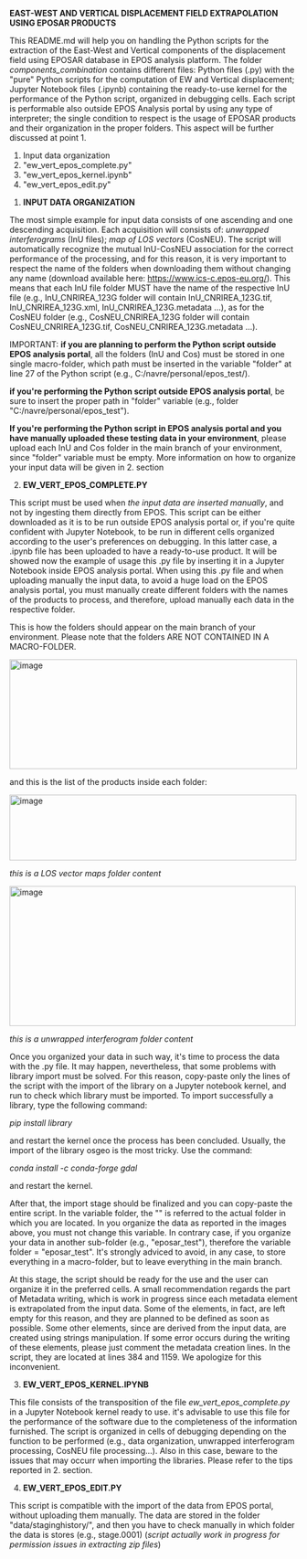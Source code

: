 **EAST-WEST AND VERTICAL DISPLACEMENT FIELD EXTRAPOLATION USING EPOSAR PRODUCTS**

This README.md will help you on handling the Python scripts for the extraction of the East-West and Vertical components of the displacement field using EPOSAR database in EPOS analysis platform. The folder _components_combination_ contains different files: Python files (.py) with the "pure" Python scripts for the computation of EW and Vertical displacement; Jupyter Notebook files (.ipynb) containing the ready-to-use kernel for the performance of the Python script, organized in debugging cells. Each script is performable also outside EPOS Analysis portal by using any type of interpreter; the single condition to respect is the usage of EPOSAR products and their organization in the proper folders. This aspect will be further discussed at point 1.

1) Input data organization
2) "ew_vert_epos_complete.py"
3) "ew_vert_epos_kernel.ipynb"
4) "ew_vert_epos_edit.py"

1. **INPUT DATA ORGANIZATION**

The most simple example for input data consists of one ascending and one descending acquisition. Each acquisition will consists of: _unwrapped interferograms_ (InU files); _map of LOS vectors_ (CosNEU). The script will automatically recognize the mutual InU-CosNEU association for the correct performance of the processing, and for this reason, it is very important to respect the name of the folders when downloading them without changing any name (download available here: https://www.ics-c.epos-eu.org/). This means that each InU file folder MUST have the name of the respective InU file (e.g., InU_CNRIREA_123G folder will contain InU_CNRIREA_123G.tif, InU_CNRIREA_123G.xml, InU_CNRIREA_123G.metadata ...), as for the CosNEU folder (e.g., CosNEU_CNRIREA_123G folder will contain CosNEU_CNRIREA_123G.tif, CosNEU_CNRIREA_123G.metadata ...).

IMPORTANT: **if you are planning to perform the Python script outside EPOS analysis portal**, all the folders (InU and Cos) must be stored in one single macro-folder, which path must be inserted in the variable "folder" at line 27 of the Python script (e.g., C:/navre/personal/epos_test/).

**if you're performing the Python script outside EPOS analysis portal**, be sure to insert the proper path in "folder" variable (e.g., folder  "C:/navre/personal/epos_test").

**If you're performing the Python script in EPOS analysis portal and you have manually uploaded these testing data in your environment**, please upload each InU and Cos folder in the main branch of your environment, since "folder" variable must be empty. More information on how to organize your input data will be given in 2. section
   
2. **EW_VERT_EPOS_COMPLETE.PY**

This script must be used when _the input data are inserted manually_, and not by ingesting them directly from EPOS. This script can be either downloaded as it is to be run outside EPOS analysis portal or, if you're quite confident with Jupyter Notebook, to be run in different cells organized according to the user's preferences on debugging. In this latter case, a .ipynb file has been uploaded to have a ready-to-use product. 
It will be showed now the example of usage this .py file by inserting it in a Jupyter Notebook inside EPOS analysis portal.
When using this .py file and when uploading manually the input data, to avoid a huge load on the EPOS analysis portal, you must manually create different folders with the names of the products to process, and therefore, upload manually each data in the respective folder. 

This is how the folders should appear on the main branch of your environment. Please note that the folders ARE NOT CONTAINED IN A MACRO-FOLDER.

<img width="503" height="192" alt="image" src="https://github.com/user-attachments/assets/33cf6395-3a09-4b94-9074-1aa8d9ab99fe" />

and this is the list of the products inside each folder:

<img width="502" height="115" alt="image" src="https://github.com/user-attachments/assets/678dffdf-5b56-49c5-85e0-76f86b1c5e59" />

_this is a LOS vector maps folder content_

<img width="501" height="245" alt="image" src="https://github.com/user-attachments/assets/454580b3-44b6-43e2-ac07-da012a07db8e" />

_this is a unwrapped interferogram folder content_



Once you organized your data in such way, it's time to process the data with the .py file. It may happen, nevertheless, that some problems with library import must be solved. For this reason, copy-paste only the lines of the script with the import of the library on a Jupyter notebook kernel, and run to check which library must be imported.
To import successfully a library, type the following command:

_pip install library_

and restart the kernel once the process has been concluded. Usually, the import of the library osgeo is the most tricky. Use the command:

_conda install -c conda-forge gdal_

and restart the kernel. 

After that, the import stage should be finalized and you can copy-paste the entire script. In the variable folder, the "" is referred to the actual folder in which you are located. In you organize the data as reported in the images above, you must not change this variable. In contrary case, if you organize your data in another sub-folder (e.g., "eposar_test"), therefore the variable folder = "eposar_test". It's strongly adviced to avoid, in any case, to store everything in a macro-folder, but to leave everything in the main branch.

At this stage, the script should be ready for the use and the user can organize it in the preferred cells. A small recommendation regards the part of Metadata writing, which is work in progress since each metadata element is extrapolated from the input data. Some of the elements, in fact, are left empty for this reason, and they are planned to be defined as soon as possible. Some other elements, since are derived from the input data, are created using strings manipulation. If some error occurs during the writing of these elements, please just comment the metadata creation lines. In the script, they are located at lines 384 and 1159. We apologize for this inconvenient.

3. **EW_VERT_EPOS_KERNEL.IPYNB**

This file consists of the transposition of the file _ew_vert_epos_complete.py_ in a Jupyter Notebook kernel ready to use. it's advisable to use this file for the performance of the software due to the completeness of the information furnished. The script is organized in cells of debugging depending on the function to be performed (e.g., data organization, unwrapped interferogram processing, CosNEU file processing...). Also in this case, beware to the issues that may occurr when importing the libraries. Please refer to the tips reported in 2. section.

4. **EW_VERT_EPOS_EDIT.PY**

This script is compatible with the import of the data from EPOS portal, without uploading them manually. The data are stored in the folder "data/staginghistory/", and then you have to check manually in which folder the data is stores (e.g., stage.0001)
(_script actually work in progress for permission issues in extracting zip files_)

